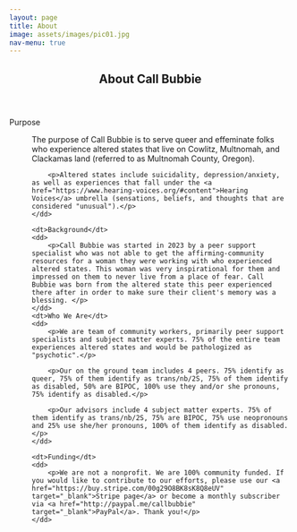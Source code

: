 ```yaml
---
layout: page
title: About
image: assets/images/pic01.jpg
nav-menu: true
---
```


<!-- Main -->
<div id="main" class="alt" style="max-width: 800px;margin:auto;">

<!-- One -->
<section id="one">
	<div class="inner">
		<header class="major">
			<h1>About Call Bubbie</h1>
		</header>



<dl>
	<dt>Purpose</dt>
	<dd>
		<p>The purpose of Call Bubbie is to serve queer and effeminate folks who experience altered states that live on Cowlitz, Multnomah, and Clackamas land (referred to as Multnomah County, Oregon).</p>

		<p>Altered states include suicidality, depression/anxiety, as well as experiences that fall under the <a href="https://www.hearing-voices.org/#content">Hearing Voices</a> umbrella (sensations, beliefs, and thoughts that are considered "unusual").</p>
	</dd>

	<dt>Background</dt>
	<dd>
		<p>Call Bubbie was started in 2023 by a peer support specialist who was not able to get the affirming-community resources for a woman they were working with who experienced altered states. This woman was very inspirational for them and impressed on them to never live from a place of fear. Call Bubbie was born from the altered state this peer experienced there after in order to make sure their client's memory was a blessing. </p>
	</dd>
    <dt>Who We Are</dt>
	<dd>
		<p>We are team of community workers, primarily peer support specialists and subject matter experts. 75% of the entire team experiences altered states and would be pathologized as "psychotic".</p>

		<p>Our on the ground team includes 4 peers. 75% identify as queer, 75% of them identify as trans/nb/2S, 75% of them identify as disabled, 50% are BIPOC, 100% use they and/or she pronouns, 75% identify as disabled.</p>

		<p>Our advisors include 4 subject matter experts. 75% of them identify as trans/nb/2S, 75% are BIPOC, 75% use neopronouns and 25% use she/her pronouns, 100% of them identify as disabled.</p>
	</dd>

	<dt>Funding</dt>
	<dd>
		<p>We are not a nonprofit. We are 100% community funded. If you would like to contribute to our efforts, please use our <a href="https://buy.stripe.com/00g29O8BK8sK8Q8eUV" target="_blank">Stripe page</a> or become a monthly subscriber via <a href="http://paypal.me/callbubbie" target="_blank">PayPal</a>. Thank you!</p>
	</dd> 

	
</dl>


</div>
</section>

</div>
